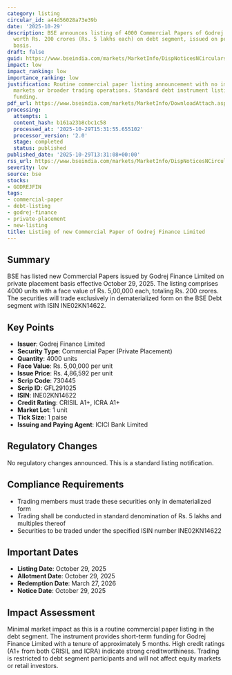 ```yaml
---
category: listing
circular_id: a44d56028a73e39b
date: '2025-10-29'
description: BSE announces listing of 4000 Commercial Papers of Godrej Finance Limited
  worth Rs. 200 crores (Rs. 5 lakhs each) on debt segment, issued on private placement
  basis.
draft: false
guid: https://www.bseindia.com/markets/MarketInfo/DispNoticesNCirculars.aspx?Noticeid={C184BF1E-D35A-4CDD-B7CE-CC196F47013E}&noticeno=20251029-42&dt=10/29/2025&icount=42&totcount=56&flag=0
impact: low
impact_ranking: low
importance_ranking: low
justification: Routine commercial paper listing announcement with no impact on equity
  markets or broader trading operations. Standard debt instrument listing for corporate
  funding.
pdf_url: https://www.bseindia.com/markets/MarketInfo/DownloadAttach.aspx?id=20251029-42&attachedId=
processing:
  attempts: 1
  content_hash: b161a23b8cbc1c58
  processed_at: '2025-10-29T15:31:55.655102'
  processor_version: '2.0'
  stage: completed
  status: published
published_date: '2025-10-29T13:31:08+00:00'
rss_url: https://www.bseindia.com/markets/MarketInfo/DispNoticesNCirculars.aspx?Noticeid={C184BF1E-D35A-4CDD-B7CE-CC196F47013E}&noticeno=20251029-42&dt=10/29/2025&icount=42&totcount=56&flag=0
severity: low
source: bse
stocks:
- GODREJFIN
tags:
- commercial-paper
- debt-listing
- godrej-finance
- private-placement
- new-listing
title: Listing of new Commercial Paper of Godrej Finance Limited
---
```


## Summary

BSE has listed new Commercial Papers issued by Godrej Finance Limited on private placement basis effective October 29, 2025. The listing comprises 4000 units with a face value of Rs. 5,00,000 each, totaling Rs. 200 crores. The securities will trade exclusively in dematerialized form on the BSE Debt segment with ISIN INE02KN14622.

## Key Points

- **Issuer**: Godrej Finance Limited
- **Security Type**: Commercial Paper (Private Placement)
- **Quantity**: 4000 units
- **Face Value**: Rs. 5,00,000 per unit
- **Issue Price**: Rs. 4,86,592 per unit
- **Scrip Code**: 730445
- **Scrip ID**: GFL291025
- **ISIN**: INE02KN14622
- **Credit Rating**: CRISIL A1+, ICRA A1+
- **Market Lot**: 1 unit
- **Tick Size**: 1 paise
- **Issuing and Paying Agent**: ICICI Bank Limited

## Regulatory Changes

No regulatory changes announced. This is a standard listing notification.

## Compliance Requirements

- Trading members must trade these securities only in dematerialized form
- Trading shall be conducted in standard denomination of Rs. 5 lakhs and multiples thereof
- Securities to be traded under the specified ISIN number INE02KN14622

## Important Dates

- **Listing Date**: October 29, 2025
- **Allotment Date**: October 29, 2025
- **Redemption Date**: March 27, 2026
- **Notice Date**: October 29, 2025

## Impact Assessment

Minimal market impact as this is a routine commercial paper listing in the debt segment. The instrument provides short-term funding for Godrej Finance Limited with a tenure of approximately 5 months. High credit ratings (A1+ from both CRISIL and ICRA) indicate strong creditworthiness. Trading is restricted to debt segment participants and will not affect equity markets or retail investors.